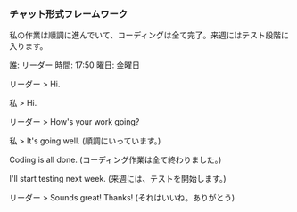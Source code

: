 ### チャット形式フレームワーク

私の作業は順調に進んでいて、コーディングは全て完了。来週にはテスト段階に入ります。

誰: リーダー
時間: 17:50
曜日: 金曜日

リーダー > Hi.

私 > Hi.

リーダー > How's your work going?

私 >
It's going well.
(順調にいっています。)

Coding is all done.
(コーディング作業は全て終わりました。)

I'll start testing next week.
(来週には、テストを開始します。)

リーダー > Sounds great! Thanks!
(それはいいね。ありがとう)
